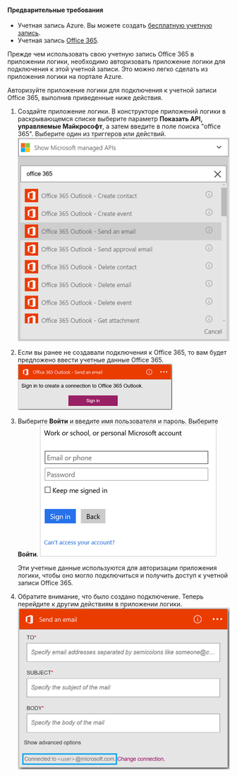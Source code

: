 #### Предварительные требования
- Учетная запись Azure. Вы можете создать [бесплатную учетную запись](https://azure.microsoft.com/free).
- Учетная запись [Office 365](https://office365.com).

Прежде чем использовать свою учетную запись Office 365 в приложении логики, необходимо авторизовать приложение логики для подключения к этой учетной записи. Это можно легко сделать из приложения логики на портале Azure.

Авторизуйте приложение логики для подключения к учетной записи Office 365, выполнив приведенные ниже действия.

1. Создайте приложение логики. В конструкторе приложений логики в раскрывающемся списке выберите параметр **Показать API, управляемые Майкрософт**, а затем введите в поле поиска "office 365". Выберите один из триггеров или действий. ![Этап создания подключения Office 365](./media/connectors-create-api-office365-outlook/office365-sendemail.png)

2. Если вы ранее не создавали подключения к Office 365, то вам будет предложено ввести учетные данные Office 365. ![Этап создания подключения Office 365](./media/connectors-create-api-office365-outlook/office365-signin.png)

3. Выберите **Войти** и введите имя пользователя и пароль. Выберите **Войти**. ![Этап создания подключения Office 365](./media/connectors-create-api-office365-outlook/office365-usernamepassword.png)

	Эти учетные данные используются для авторизации приложения логики, чтобы оно могло подключиться и получить доступ к учетной записи Office 365.

4. Обратите внимание, что было создано подключение. Теперь перейдите к другим действиям в приложении логики. ![Этап создания подключения Office 365](./media/connectors-create-api-office365-outlook/office365-sendemailproperties.png)
  

<!---HONumber=AcomDC_0727_2016-->